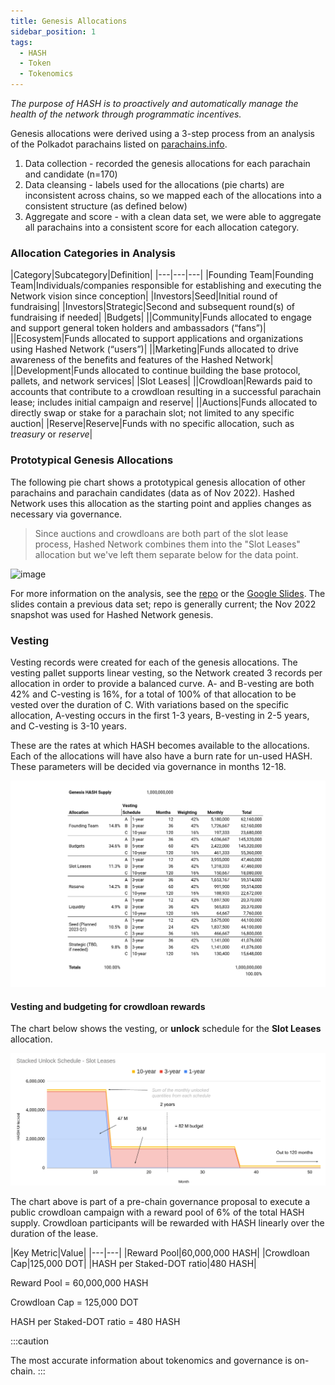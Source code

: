 ```yaml
---
title: Genesis Allocations
sidebar_position: 1
tags:
  - HASH
  - Token
  - Tokenomics
---
```


*The purpose of HASH is to proactively and automatically manage the health of the network through programmatic incentives.*

Genesis allocations were derived using a 3-step process from an analysis of the Polkadot parachains listed on [parachains.info](https://parachains.info).

1. Data collection - recorded the genesis allocations for each parachain and candidate (n=170)
2. Data cleansing - labels used for the allocations (pie charts) are inconsistent across chains, so we mapped each of the allocations into a consistent structure (as defined below)
3. Aggregate and score - with a clean data set, we were able to aggregate all parachains into a consistent score for each allocation category.

### Allocation Categories in Analysis
 |Category|Subcategory|Definition|
    |---|---|---|
    |Founding Team|Founding Team|Individuals/companies responsible for establishing and executing the Network vision since conception|
    |Investors|Seed|Initial round of fundraising|
    |Investors|Strategic|Second and subsequent round(s) of fundraising if needed|
    |Budgets|
    ||Community|Funds allocated to engage and support general token holders and ambassadors (“fans”)|
    ||Ecosystem|Funds allocated to support applications and organizations using Hashed Network (“users”)|
    ||Marketing|Funds allocated to drive awareness of the benefits and features of the Hashed Network|
    ||Development|Funds allocated to continue building the base protocol, pallets, and network services|
    |Slot Leases|
    ||Crowdloan|Rewards paid to accounts that contribute to a crowdloan resulting in a successful parachain lease; includes initial campaign and reserve|
    ||Auctions|Funds allocated to directly swap or stake for a parachain slot; not limited to any specific auction|
    |Reserve|Reserve|Funds with no specific allocation, such as *treasury* or *reserve*|
    
### Prototypical Genesis Allocations
The following pie chart shows a prototypical genesis allocation of other parachains and parachain candidates (data as of Nov 2022). Hashed Network uses this allocation as the starting point and applies changes as necessary via governance.

> Since auctions and crowdloans are both part of the slot lease process, Hashed Network combines them into the "Slot Leases" allocation but we've left them separate below for the data point. 

![image](https://user-images.githubusercontent.com/32852271/203386017-43f77b80-8aa9-4308-a168-238c16d065e7.png)

For more information on the analysis, see the [repo](https://github.com/hashed-io/hashed-genesis-token-distribution-scraping) or the [Google Slides](https://docs.google.com/presentation/d/1I76PNeaiZG2dp0qnGQZkDltaiow3M7looPuY6PHUJdQ/edit?usp=sharing). The slides contain a previous data set; repo is generally current; the Nov 2022 snapshot was used for Hashed Network genesis.

### Vesting

Vesting records were created for each of the genesis allocations. The vesting pallet supports linear vesting, so the Network created 3 records per allocation in order to provide a balanced curve. A- and B-vesting are both 42% and C-vesting is 16%, for a total of 100% of that allocation to be vested over the duration of C. With variations based on the specific allocation, A-vesting occurs in the first 1-3 years, B-vesting in 2-5 years, and C-vesting is 3-10 years.

These are the rates at which HASH becomes available to the allocations. Each of the allocations will have also have a burn rate for un-used HASH. These parameters will be decided via governance in months 12-18.

![image](vesting.png)

#### Vesting and budgeting for crowdloan rewards
The chart below shows the vesting, or **unlock** schedule for the **Slot Leases** allocation.

![image](vesting-area-chart.png)

The chart above is part of a pre-chain governance proposal to execute a public crowdloan campaign with a reward pool of 6% of the total HASH supply. Crowdloan participants will be rewarded with HASH linearly over the duration of the lease. 

 |Key Metric|Value|
    |---|---|
    |Reward Pool|60,000,000 HASH|
    |Crowdloan Cap|125,000 DOT|
    |HASH per Staked-DOT ratio|480 HASH|

Reward Pool = 60,000,000 HASH

Crowdloan Cap = 125,000 DOT

HASH per Staked-DOT ratio = 480 HASH





:::caution

The most accurate information about tokenomics and governance is on-chain. 
:::
